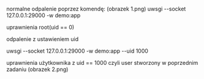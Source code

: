 normalne odpalenie poprzez komendę: (obrazek 1.png)
uwsgi --socket 127.0.0.1:29000 -w demo:app

uprawnienia root(uid == 0)

odpalenie z ustawieniem uid

uwsgi --socket 127.0.0.1:29000 -w demo:app --uid 1000

uprawnienia użytkownika z uid == 1000 czyli user stworzony w poprzednim zadaniu (obrazek 2.png)